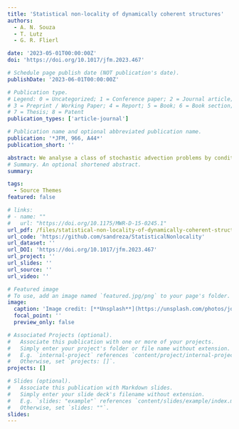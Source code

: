 ```yaml
---
title: 'Statistical non-locality of dynamically coherent structures'
authors:
  - A. N. Souza 
  - T. Lutz
  - G. R. Flierl

date: '2023-05-01T00:00:00Z'
doi: 'https://doi.org/10.1017/jfm.2023.467'

# Schedule page publish date (NOT publication's date).
publishDate: '2023-06-01T00:00:00Z'

# Publication type.
# Legend: 0 = Uncategorized; 1 = Conference paper; 2 = Journal article;
# 3 = Preprint / Working Paper; 4 = Report; 5 = Book; 6 = Book section;
# 7 = Thesis; 8 = Patent
publication_types: ['article-journal']

# Publication name and optional abbreviated publication name.
publication: '*JFM, 966, A44*'
publication_short: ''

abstract: We analyse a class of stochastic advection problems by conditionally averaging the passive tracer equation with respect to a given flow state. In doing so, we obtain expressions for the turbulent diffusivity as a function of the flow statistics spectrum. When flow statistics are given by a continuous-time Markov process with a finite state space, calculations are amenable to analytic treatment. When the flow statistics are more complex, we show how to approximate turbulent fluxes as hierarchies of finite state space continuous-time Markov processes. The ensemble average turbulent flux is expressed as a linear operator that acts on the ensemble average of the tracer. We recover the classical estimate of turbulent flux as a diffusivity tensor, the components of which are the integrated autocorrelation of the velocity field in the limit that the operator becomes local in space and time.
# Summary. An optional shortened abstract.
summary: 

tags:
  - Source Themes
featured: false

# links:
# - name: ""
#   url: "https://doi.org/10.1175/MWR-D-15-0245.1"
url_pdf: /files/statistical-non-locality-of-dynamically-coherent-structures.pdf
url_code: 'https://github.com/sandreza/StatisticalNonlocality'
url_dataset: ''
url_DOI: 'https://doi.org/10.1017/jfm.2023.467'
url_project: ''
url_slides: ''
url_source: ''
url_video: ''

# Featured image
# To use, add an image named `featured.jpg/png` to your page's folder.
image:
  caption: 'Image credit: [**Unsplash**](https://unsplash.com/photos/jdD8gXaTZsc)'
  focal_point: ''
  preview_only: false

# Associated Projects (optional).
#   Associate this publication with one or more of your projects.
#   Simply enter your project's folder or file name without extension.
#   E.g. `internal-project` references `content/project/internal-project/index.md`.
#   Otherwise, set `projects: []`.
projects: []

# Slides (optional).
#   Associate this publication with Markdown slides.
#   Simply enter your slide deck's filename without extension.
#   E.g. `slides: "example"` references `content/slides/example/index.md`.
#   Otherwise, set `slides: ""`.
slides:
---
```

